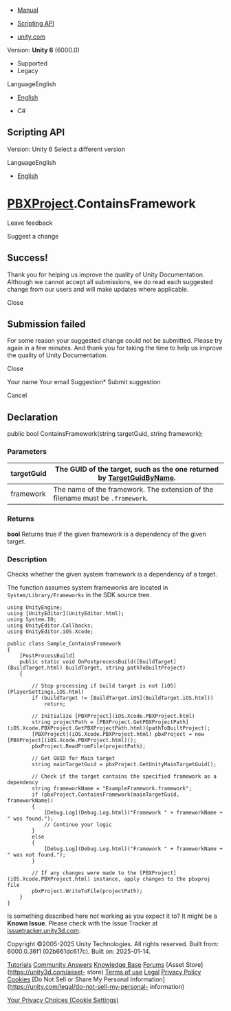[ ]()

  * [Manual](../Manual/index.html)
  * [Scripting API](../ScriptReference/index.html)

  * [unity.com](https://unity.com/)

Version: **Unity 6** (6000.0)

  * Supported
  * Legacy

LanguageEnglish

  * [English]()

  * C#

[ ](https://docs.unity3d.com)

## Scripting API

Version: Unity 6 Select a different version

LanguageEnglish

  * [English]()

#  [PBXProject](iOS.Xcode.PBXProject.html).ContainsFramework

Leave feedback

Suggest a change

## Success!

Thank you for helping us improve the quality of Unity Documentation. Although
we cannot accept all submissions, we do read each suggested change from our
users and will make updates where applicable.

Close

## Submission failed

For some reason your suggested change could not be submitted. Please <a>try
again</a> in a few minutes. And thank you for taking the time to help us
improve the quality of Unity Documentation.

Close

Your name Your email Suggestion* Submit suggestion

Cancel

[ ]()

## Declaration

public bool ContainsFramework(string targetGuid, string framework);

### Parameters

targetGuid | The GUID of the target, such as the one returned by [TargetGuidByName](iOS.Xcode.PBXProject.TargetGuidByName.html).  
---|---  
framework | The name of the framework. The extension of the filename must be `.framework`.  
  
### Returns

**bool** Returns true if the given framework is a dependency of the given
target.

### Description

Checks whether the given system framework is a dependency of a target.

The function assumes system frameworks are located in
`System/Library/Frameworks` in the SDK source tree.

    
    
    using UnityEngine;
    using [UnityEditor](UnityEditor.html);
    using System.IO;
    using UnityEditor.Callbacks;
    using UnityEditor.iOS.Xcode;  
      
    public class Sample_ContainsFramework  
    {
        [PostProcessBuild]
        public static void OnPostprocessBuild([BuildTarget](BuildTarget.html) buildTarget, string pathToBuiltProject)
        {  
      
            // Stop processing if build target is not [iOS](PlayerSettings.iOS.html)
            if (buildTarget != [BuildTarget.iOS](BuildTarget.iOS.html))
                return;  
      
            // Initialize [PBXProject](iOS.Xcode.PBXProject.html)
            string projectPath = [PBXProject.GetPBXProjectPath](iOS.Xcode.PBXProject.GetPBXProjectPath.html)(pathToBuiltProject);
            [PBXProject](iOS.Xcode.PBXProject.html) pbxProject = new [PBXProject](iOS.Xcode.PBXProject.html)();
            pbxProject.ReadFromFile(projectPath);  
      
            // Get GUID for Main target
            string mainTargetGuid = pbxProject.GetUnityMainTargetGuid();  
      
            // Check if the target contains the specified framework as a dependency
            string frameworkName = "ExampleFramework.framework";
            if (pbxProject.ContainsFramework(mainTargetGuid, frameworkName))
            {
                [Debug.Log](Debug.Log.html)("Framework " + frameworkName + " was found.");
                // Continue your logic
            }
            else
            {
                [Debug.Log](Debug.Log.html)("Framework " + frameworkName + " was not found.");
            }  
      
            // If any changes were made to the [PBXProject](iOS.Xcode.PBXProject.html) instance, apply changes to the pbxproj file
            pbxProject.WriteToFile(projectPath);
        }
    }
    

Is something described here not working as you expect it to? It might be a
**Known Issue**. Please check with the Issue Tracker at
[issuetracker.unity3d.com](https://issuetracker.unity3d.com).

Copyright ©2005-2025 Unity Technologies. All rights reserved. Built from:
6000.0.36f1 (02b661dc617c). Built on: 2025-01-14.

[Tutorials](https://unity3d.com/learn) [Community
Answers](https://answers.unity3d.com) [Knowledge
Base](https://support.unity3d.com/hc/en-us)
[Forums](https://forum.unity3d.com) [Asset Store](https://unity3d.com/asset-
store) [Terms of use](https://docs.unity3d.com/Manual/TermsOfUse.html)
[Legal](https://unity.com/legal) [Privacy
Policy](https://unity.com/legal/privacy-policy)
[Cookies](https://unity.com/legal/cookie-policy) [Do Not Sell or Share My
Personal Information](https://unity.com/legal/do-not-sell-my-personal-
information)

[Your Privacy Choices (Cookie Settings)](javascript:void\(0\);)

